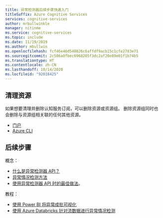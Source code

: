 ```yaml
---
title: 异常检测器后续步骤快速入门
titleSuffix: Azure Cognitive Services
services: cognitive-services
author: mrbullwinkle
manager: nitinme
ms.service: cognitive-services
ms.topic: include
ms.date: 11/19/2019
ms.author: mbullwin
ms.openlocfilehash: fcf46e46d540826c6affdf9acb15c1cfe2783e71
ms.sourcegitcommit: 2c586a0fbec6968205f3dc2af20e89e01f1b74b5
ms.translationtype: HT
ms.contentlocale: zh-CN
ms.lasthandoff: 10/14/2020
ms.locfileid: "92018425"
---
```

## <a name="clean-up-resources"></a>清理资源

如果想要清理并删除认知服务订阅，可以删除资源或资源组。 删除资源组同时也会删除与资源组相关联的任何其他资源。

* [门户](../../cognitive-services-apis-create-account.md#clean-up-resources)
* [Azure CLI](../../cognitive-services-apis-create-account-cli.md#clean-up-resources)

## <a name="next-steps"></a>后续步骤

概念：

* [什么是异常检测器 API？](../overview.md)
* [异常情况检测方法](../how-to/identify-anomalies.md)
* [使用异常检测器 API 时的最佳做法](../concepts/anomaly-detection-best-practices.md)。 

教程：

* [使用 Power BI 将异常成批可视化](../tutorials/batch-anomaly-detection-powerbi.md)
* [使用 Azure Databricks 针对流数据进行异常情况检测](../tutorials/anomaly-detection-streaming-databricks.md)
